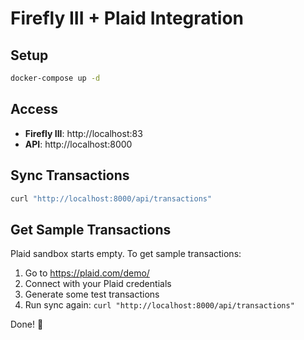 # Firefly III + Plaid Integration

## Setup
```bash
docker-compose up -d
```

## Access
- **Firefly III**: http://localhost:83  
- **API**: http://localhost:8000

## Sync Transactions
```bash
curl "http://localhost:8000/api/transactions"
```

## Get Sample Transactions
Plaid sandbox starts empty. To get sample transactions:
1. Go to https://plaid.com/demo/
2. Connect with your Plaid credentials
3. Generate some test transactions
4. Run sync again: `curl "http://localhost:8000/api/transactions"`

Done! 🎉
